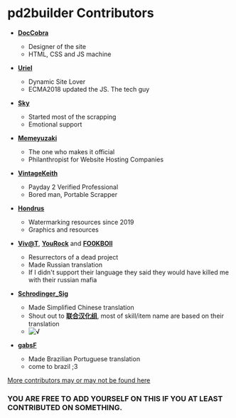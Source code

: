 pd2builder Contributors
============================================

* **[DocCobra](https://github.com/DocCobra)**
  * Designer of the site
  * HTML, CSS and JS machine 

* **[Uriel](https://github.com/ImUrX)**
  * Dynamic Site Lover
  * ECMA2018 updated the JS. The tech guy
  
* **[Sky](https://github.com/skylarkblue1)**
  * Started most of the scrapping
  * Emotional support

* **[Memeyuzaki](https://github.com/Memeyuzaki)**
  * The one who makes it official 
  * Philanthropist for Website Hosting Companies
  
* **[VintageKeith](https://steamcommunity.com/profiles/76561193751683416)**
  * Payday 2 Verified Professional
  * Bored man, Portable Scrapper

* **[Hondrus](https://steamcommunity.com/profiles/76561198091232093/)**
  * Watermarking resources since 2019 
  * Graphics and resources

* **[Viv@T](https://steamcommunity.com/id/0vivat0/)**, **[YouRock](https://steamcommunity.com/id/youroplay)** and **[FO0KBOII](https://steamcommunity.com/profiles/76561198158839792/)**
  * Resurrectors of a dead project
  * Made Russian translation
  * If I didn't support their language they said they would have killed me with their russian mafia

* **[Schrodinger_Sig](https://steamcommunity.com/id/xdedxg/)**
  * Made Simplified Chinese translation
  * Shout out to **[联合汉化组](https://modworkshop.net/mod/25388)**, most of skill/item name are based on their translation
  * **![√](https://cdn.discordapp.com/attachments/671478410220142592/678430571600412700/nice.jpg)**
  
* **[gabsF](https://github.com/gabsF)**
  * Made Brazilian Portuguese translation
  * come to brazil ;3

[More contributors may or may not be found here](https://github.com/r-paydaybuilds/pd2builder/graphs/contributors)
### YOU ARE FREE TO ADD YOURSELF ON THIS IF YOU AT LEAST CONTRIBUTED ON SOMETHING.
